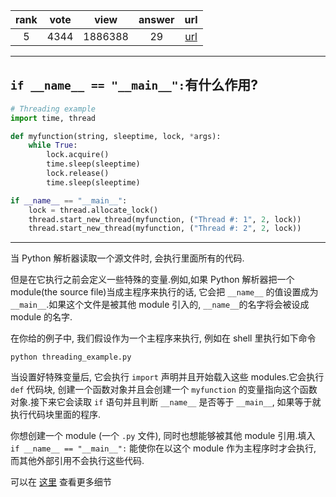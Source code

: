 
| rank | vote | view | answer | url |
|:-:|:-:|:-:|:-:|:-:|
|5|4344|1886388|29| [url](http://stackoverflow.com/questions/419163/what-does-if-name-main-do) |
***

## `if __name__ == "__main__":`有什么作用?

```python
# Threading example
import time, thread

def myfunction(string, sleeptime, lock, *args):
    while True:
        lock.acquire()
        time.sleep(sleeptime)
        lock.release()
        time.sleep(sleeptime)

if __name__ == "__main__":
    lock = thread.allocate_lock()
    thread.start_new_thread(myfunction, ("Thread #: 1", 2, lock))
    thread.start_new_thread(myfunction, ("Thread #: 2", 2, lock))
```

***

当 Python 解析器读取一个源文件时, 会执行里面所有的代码.

但是在它执行之前会定义一些特殊的变量.例如,如果 Python 解析器把一个 module(the source file)当成主程序来执行的话, 它会把 `__name__` 的值设置成为 `__main__`.如果这个文件是被其他 module 引入的, `__name__`的名字将会被设成 module 的名字.

在你给的例子中, 我们假设作为一个主程序来执行, 例如在 shell 里执行如下命令

```shell
python threading_example.py
```

当设置好特殊变量后, 它会执行 `import` 声明并且开始载入这些 modules.它会执行 `def` 代码块, 创建一个函数对象并且会创建一个 `myfunction` 的变量指向这个函数对象.接下来它会读取 `if` 语句并且判断 `__name__` 是否等于 `__main__`, 如果等于就执行代码块里面的程序.

你想创建一个 module (一个 `.py` 文件), 同时也想能够被其他 module 引用.填入 `if __name__ == "__main__":` 能使你在以这个 module 作为主程序时才会执行, 而其他外部引用不会执行这些代码.

可以在 [这里](http://ibiblio.org/g2swap/byteofpython/read/module-name.html) 查看更多细节